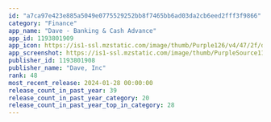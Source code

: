 ```yaml
---
id: "a7ca97e423e885a5049e0775529252bb8f7465bb6ad03da2cb6eed2fff3f9866"
category: "Finance"
app_name: "Dave - Banking & Cash Advance"
app_id: 1193801909
app_icon: https://is1-ssl.mzstatic.com/image/thumb/Purple126/v4/47/2f/dd/472fddb6-be47-a29e-02a4-af93be81fabd/AppIcon-3d-1x_U007epad-0-85-220-0.png/1024x1024bb.png
app_screenshot: https://is1-ssl.mzstatic.com/image/thumb/PurpleSource116/v4/1c/70/4a/1c704a76-f470-ca19-259f-b153d301c3f4/dbfde090-7575-4d5c-b23f-e65e4f3dd3b4_5.5__1242x2208-1.png/1242x2208bb.png
publisher_id: 1193801908
publisher_name: "Dave, Inc"
rank: 48
most_recent_release: 2024-01-28 00:00:00
release_count_in_past_year: 39
release_count_in_past_year_category: 20
release_count_in_past_year_top_in_category: 28
---
```

